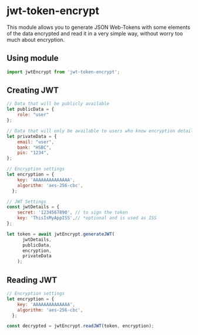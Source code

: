 # jwt-token-encrypt

This module allows you to generate JSON Web-Tokens with some elements of the data encrypted and read it in a very simple way, without worry too much about encryption.

## Using module
```javascript
import jwtEncrypt from 'jwt-token-encrypt';
```

## Creating JWT

```javascript
// Data that will be publicly available
let publicData = {
    role: "user"
};

// Data that will only be available to users who know encryption details.
let privateData = {
    email: "user",
    bank: "HSBC",
    pin: "1234",
};

// Encryption settings
let encryption = {
    key: 'AAAAAAAAAAAAAA',
    algorithm: 'aes-256-cbc',
  };

// JWT Settings
const jwtDetails = {
    secret: '1234567890', // to sign the token
    key: 'ThisIsMyAppISS',// *optional and is used as ISS
};

let token = await jwtEncrypt.generateJWT(
      jwtDetails,
      publicData,
      encryption,
      privateData
    );
```

## Reading JWT

``` javascript
// Encryption settings
let encryption = {
    key: 'AAAAAAAAAAAAAA',
    algorithm: 'aes-256-cbc',
  };

const decrypted = jwtEncrypt.readJWT(token, encryption);

 ```

